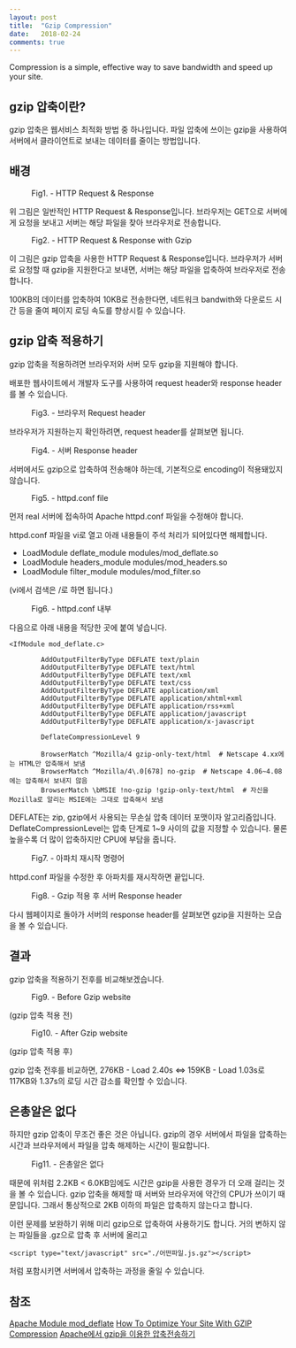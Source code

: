 ```yaml
---
layout: post
title:  "Gzip Compression"
date:   2018-02-24
comments: true
---
```


<p class="intro"><span class="dropcap">C</span>ompression is a simple, effective way to save bandwidth and speed up your site.</p>

## gzip 압축이란?

gzip 압축은 웹서비스 최적화 방법 중 하나입니다.
파일 압축에 쓰이는 gzip을 사용하여 서버에서 클라이언트로 보내는 데이터를 줄이는 방법입니다.

## 배경

<figure>
	<img src="{{ '/assets/img/2018-02-24-gzip compression/HTTP req res.PNG' }}" alt="">
	<figcaption>Fig1. - HTTP Request & Response</figcaption>
</figure>
위 그림은 일반적인 HTTP Request & Response입니다.
브라우저는 GET으로 서버에게 요청을 보내고 서버는 해당 파일을 찾아 브라우저로 전송합니다.

<figure>
	<img src="{{ '/assets/img/2018-02-24-gzip compression/http compressed.PNG' }}" alt="">
	<figcaption>Fig2. - HTTP Request & Response with Gzip</figcaption>
</figure>
이 그림은 gzip 압축을 사용한 HTTP Request & Response입니다.
브라우저가 서버로 요청할 때 gzip을 지원한다고 보내면, 서버는 해당 파일을 압축하여 브라우저로 전송합니다.

100KB의 데이터를 압축하여 10KB로 전송한다면, 네트워크 bandwith와 다운로드 시간 등을 줄여 페이지 로딩 속도를 향상시킬 수 있습니다.

## gzip 압축 적용하기

gzip 압축을 적용하려면 브라우저와 서버 모두 gzip을 지원해야 합니다.

배포한 웹사이트에서 개발자 도구를 사용하여 request header와 response header를 볼 수 있습니다.

<figure>
	<img src="{{ '/assets/img/2018-02-24-gzip compression/request header gzip.PNG' }}" alt="">
	<figcaption>Fig3. - 브라우저 Request header</figcaption>
</figure>
브라우저가 지원하는지 확인하려면, request header를 살펴보면 됩니다.

<figure>
	<img src="{{ '/assets/img/2018-02-24-gzip compression/response header before.PNG' }}" alt="">
	<figcaption>Fig4. - 서버 Response header</figcaption>
</figure>
서버에서도 gzip으로 압축하여 전송해야 하는데, 기본적으로 encoding이 적용돼있지 않습니다.

<figure>
	<img src="{{ '/assets/img/2018-02-24-gzip compression/파일열기.PNG' }}" alt="">
	<figcaption>Fig5. - httpd.conf file</figcaption>
</figure>
먼저 real 서버에 접속하여 Apache httpd.conf 파일을 수정해야 합니다.

httpd.conf 파일을 vi로 열고 아래 내용들이 주석 처리가 되어있다면 해제합니다.

* LoadModule deflate\_module modules/mod\_deflate\.so
* LoadModule headers\_module modules/mod\_headers\.so
* LoadModule filter\_module modules/mod\_filter\.so

(vi에서 검색은 /로 하면 됩니다.)

<figure>
	<img src="{{ '/assets/img/2018-02-24-gzip compression/복붙내용.PNG' }}" alt="">
	<figcaption>Fig6. - httpd.conf 내부</figcaption>
</figure>
다음으로 아래 내용을 적당한 곳에 붙여 넣습니다.

```
<IfModule mod_deflate.c>

        AddOutputFilterByType DEFLATE text/plain
        AddOutputFilterByType DEFLATE text/html
        AddOutputFilterByType DEFLATE text/xml
        AddOutputFilterByType DEFLATE text/css
        AddOutputFilterByType DEFLATE application/xml
        AddOutputFilterByType DEFLATE application/xhtml+xml
        AddOutputFilterByType DEFLATE application/rss+xml
        AddOutputFilterByType DEFLATE application/javascript
        AddOutputFilterByType DEFLATE application/x-javascript

        DeflateCompressionLevel 9

        BrowserMatch ^Mozilla/4 gzip-only-text/html  # Netscape 4.xx에는 HTML만 압축해서 보냄
        BrowserMatch ^Mozilla/4\.0[678] no-gzip  # Netscape 4.06~4.08에는 압축해서 보내지 않음
        BrowserMatch \bMSIE !no-gzip !gzip-only-text/html  # 자신을 Mozilla로 알리는 MSIE에는 그대로 압축해서 보냄
```

DEFLATE는 zip, gzip에서 사용되는 무손실 압축 데이터 포맷이자 알고리즘입니다.
DeflateCompressionLevel는 압축 단계로 1~9 사이의 값을 지정할 수 있습니다.
물론 높을수록 더 많이 압축하지만 CPU에 부담을 줍니다.

<figure>
	<img src="{{ '/assets/img/2018-02-24-gzip compression/아파치 재시작.PNG' }}" alt="">
	<figcaption>Fig7. - 아파치 재시작 명령어</figcaption>
</figure>
httpd.conf 파일을 수정한 후 아파치를 재시작하면 끝입니다.

<figure>
	<img src="{{ '/assets/img/2018-02-24-gzip compression/after gzip.PNG' }}" alt="">
	<figcaption>Fig8. - Gzip 적용 후 서버 Response header</figcaption>
</figure>
다시 웹페이지로 돌아가 서버의 response header를 살펴보면 gzip을 지원하는 모습을 볼 수 있습니다.

## 결과

gzip 압축을 적용하기 전후를 비교해보겠습니다.
<figure>
	<img src="{{ '/assets/img/2018-02-24-gzip compression/before gzip.png' }}" alt="">
	<figcaption>Fig9. - Before Gzip website</figcaption>
</figure>
(gzip 압축 적용 전)
<figure>
	<img src="{{ '/assets/img/2018-02-24-gzip compression/http after gzip.png' }}" alt="">
	<figcaption>Fig10. - After Gzip website</figcaption>
</figure>
(gzip 압축 적용 후)

gzip 압축 전후를 비교하면,
276KB - Load 2.40s <=> 159KB - Load 1.03s로
117KB와 1.37s의 로딩 시간 감소를 확인할 수 있습니다.

## 은총알은 없다

하지만 gzip 압축이 무조건 좋은 것은 아닙니다.
gzip의 경우 서버에서 파일을 압축하는 시간과 브라우저에서 파일을 압축 해제하는 시간이 필요합니다.
<figure>
	<img src="{{ '/assets/img/2018-02-24-gzip compression/but.PNG' }}" alt="">
	<figcaption>Fig11. - 은총알은 없다</figcaption>
</figure>
때문에 위처럼 2.2KB < 6.0KB임에도 시간은 gzip을 사용한 경우가 더 오래 걸리는 것을 볼 수 있습니다.
gzip 압축을 해제할 때 서버와 브라우저에 약간의 CPU가 쓰이기 때문입니다.
그래서 통상적으로 2KB 이하의 파일은 압축하지 않는다고 합니다.

이런 문제를 보완하기 위해 미리 gzip으로 압축하여 사용하기도 합니다.
거의 변하지 않는 파일들을 .gz으로 압축 후 서버에 올리고

```
<script type="text/javascript" src="./어떤파일.js.gz"></script>
```

처럼 포함시키면 서버에서 압축하는 과정을 줄일 수 있습니다.

## 참조

[Apache Module mod_deflate](https://httpd.apache.org/docs/2.4/en/mod/mod_deflate.html)
[How To Optimize Your Site With GZIP Compression](https://betterexplained.com/articles/how-to-optimize-your-site-with-gzip-compression/)
[Apache에서 gzip을 이용한 압축전송하기](http://www.playnexacro.com/index.html#show:article)
